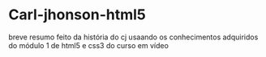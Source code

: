 # Carl-jhonson-html5
 breve resumo feito da história do cj usaando os conhecimentos adquiridos do módulo 1 de html5 e css3 do curso em vídeo
